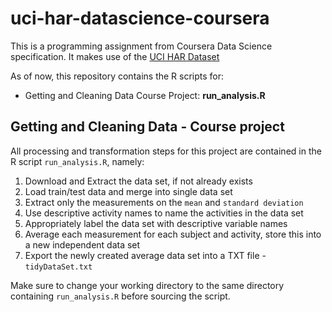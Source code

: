 # uci-har-datascience-coursera

This is a programming assignment from Coursera Data Science specification. It makes use of the [UCI HAR Dataset](https://d396qusza40orc.cloudfront.net/getdata%2Fprojectfiles%2FUCI%20HAR%20Dataset.zip)

As of now, this repository contains the R scripts for:
* Getting and Cleaning Data Course Project: __run_analysis.R__

## Getting and Cleaning Data - Course project

All processing and transformation steps for this project are contained in the R script `run_analysis.R`, namely:
1. Download and Extract the data set, if not already exists
2. Load train/test data and merge into single data set
3. Extract only the measurements on the `mean` and `standard deviation`
4. Use descriptive activity names to name the activities in the data set
5. Appropriately label the data set with descriptive variable names
6. Average each measurement for each subject and activity, store this into a new independent data set
7. Export the newly created average data set into a TXT file - `tidyDataSet.txt`

Make sure to change your working directory to the same directory containing `run_analysis.R` before sourcing the script.
